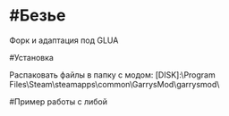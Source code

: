 #Безье
============

Форк и адаптaция под GLUA

#Установка

Распаковать файлы в папку с модом:
[DISK]:\Program Files\Steam\steamapps\common\GarrysMod\garrysmod\

#Пример работы с либой

```lua

```
